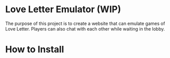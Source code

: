 # Love Letter Emulator (WIP)
The purpose of this project is to create a website that can emulate games of Love Letter. Players can also chat with each other while waiting in the lobby.

# How to Install
